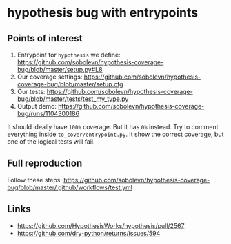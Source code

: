 # hypothesis bug with entrypoints

## Points of interest

1. Entrypoint for `hypothesis` we define: https://github.com/sobolevn/hypothesis-coverage-bug/blob/master/setup.py#L8
2. Our coverage settings: https://github.com/sobolevn/hypothesis-coverage-bug/blob/master/setup.cfg
3. Our tests: https://github.com/sobolevn/hypothesis-coverage-bug/blob/master/tests/test_my_type.py
4. Output demo: https://github.com/sobolevn/hypothesis-coverage-bug/runs/1104300186

It should ideally have `100%` coverage. But it has `0%` instead.
Try to comment everything inside `to_cover/entrypoint.py`.
It show the correct coverage, but one of the logical tests will fail.

## Full reproduction

Follow these steps: https://github.com/sobolevn/hypothesis-coverage-bug/blob/master/.github/workflows/test.yml

## Links

- https://github.com/HypothesisWorks/hypothesis/pull/2567
- https://github.com/dry-python/returns/issues/594
